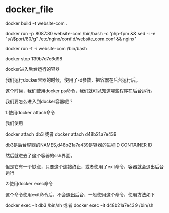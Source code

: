 # docker_file

docker build -t website-com .

docker run -p 8087:80 website-com /bin/bash -c 'php-fpm && sed -i -e "s/\\$port/80/g" /etc/nginx/conf.d/website_com.conf && nginx'

docker run -t -i website-com /bin/bash

docker stop 139b7d7e6d98

docker进入后台运行的容器
 
我们运行docker容器的时候，使用了-d参数，把容器在后台运行后。

这个时候，我们使用docker ps命令，我们就可以知道哪些程序在后台运行。

我们要怎么进入到docker容器呢？

1:使用docker attach命令

我们使用

docker attach db3 或者 docker attach d48b21a7e439

db3是后台容器的NAMES,d48b21a7e439是容器的进程ID  CONTAINER ID

然后就进去了这个容器的ssh界面。

但是它有一个缺点，只要这个连接终止，或者使用了exit命令，容器就会退出后台运行

2:使用docker exec命令

这个命令使用exit命令后，不会退出后台，一般使用这个命令，使用方法如下

docker exec -it db3 /bin/sh 或者 docker exec -it d48b21a7e439 /bin/sh
